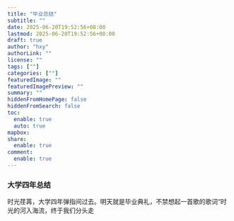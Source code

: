 ```yaml
---
title: "毕业总结"
subtitle: ""
date: 2025-06-20T19:52:56+08:00
lastmod: 2025-06-20T19:52:56+08:00
draft: true
author: "hxy"
authorLink: ""
license: ""
tags: [""]
categories: [""]
featuredImage: ""
featuredImagePreview: ""
summary: ""
hiddenFromHomePage: false
hiddenFromSearch: false
toc:
  enable: true
  auto: true
mapbox:
share:
  enable: true
comment:
  enable: true
---
```


### 大学四年总结

时光荏苒，大学四年弹指间过去。明天就是毕业典礼，不禁想起一首歌的歌词“时光的河入海流，终于我们分头走


